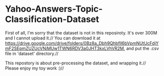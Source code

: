 # Yahoo-Answers-Topic-Classification-Dataset

First of all, I'm sorry that the dataset is not in this reposiroty. It's over 300M and I cannot upload it.//
You can download it at https://drive.google.com/drive/folders/0Bz8a_Dbh9Qhbfll6bVpmNUtUcFdjYmF2SEpmZUZUcVNiMUw1TWN6RDV3a0JHT3kxLVhVR2M, and put the .csv file in 'dataset' directory.//

This repostory is about pre-processing the dataset, and wrapping it.//
Please enjoy my toy work :)//
